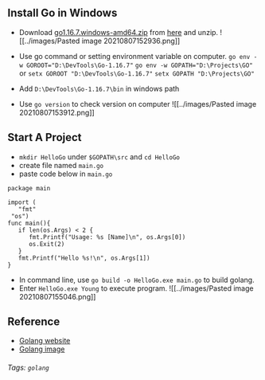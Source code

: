 ## Install Go in Windows
- Download [go1.16.7.windows-amd64.zip](https://golang.org/dl/go1.16.7.windows-amd64.zip) from [here](https://golang.org/dl/) and unzip.
![[../images/Pasted image 20210807152936.png]]

- Use go command or setting environment variable on computer.
`go env -w GOROOT="D:\DevTools\Go-1.16.7"`
`go env -w GOPATH="D:\Projects\GO"`
or
`setx GOROOT "D:\DevTools\Go-1.16.7"`
`setx GOPATH "D:\Projects\GO"`
- Add `D:\DevTools\Go-1.16.7\bin` in windows path
- Use `go version` to check version on computer
![[../images/Pasted image 20210807153912.png]]


## Start A Project
- `mkdir HelloGo` under `$GOPATH\src` and `cd HelloGo`
-  create file named `main.go`
-  paste code below in `main.go` 
```
package main  
  
import (  
   "fmt"  
 "os")  
func main(){  
   if len(os.Args) < 2 {  
      fmt.Printf("Usage: %s [Name]\n", os.Args[0])  
      os.Exit(2)  
   }  
   fmt.Printf("Hello %s!\n", os.Args[1])  
}
```
- In command line, use `go build -o HelloGo.exe main.go` to build golang.
- Enter `HelloGo.exe Young` to execute program.
![[../images/Pasted image 20210807155046.png]]

## Reference
- [Golang website](https://golang.org/)
- [Golang image](https://hub.docker.com/_/golang?tab=description&page=1&ordering=last_updated&name=1.16.0)

###### Tags: `golang`